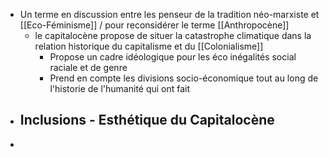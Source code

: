 - Un terme en discussion entre les penseur de la tradition néo-marxiste et [[Eco-Féminisme]] / pour reconsidérer le terme [[Anthropocène]]
	- le capitalocène propose de situer la catastrophe climatique dans la relation historique du capitalisme et du [[Colonialisme]]
		- Propose un cadre idéologique pour les éco inégalités social raciale et de genre
		- Prend en compte les divisions socio-économique tout au long de l'historie de l'humanité qui ont fait
- ## Inclusions - Esthétique du Capitalocène
-